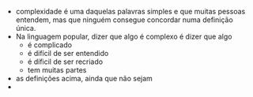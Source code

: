 - complexidade é uma daquelas palavras simples e que muitas pessoas entendem, mas que ninguém consegue concordar numa definição única.
- Na linguagem popular, dizer que algo é complexo é dizer que algo
	- é complicado
	- é difícil de ser entendido
	- é díficil de ser recriado
	- tem muitas partes
- as definições acima, ainda que não sejam
-